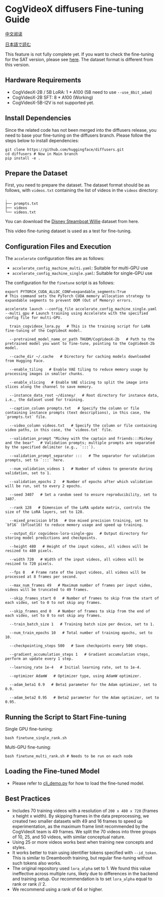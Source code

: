 # CogVideoX diffusers Fine-tuning Guide

[中文阅读](./README_zh.md)

[日本語で読む](./README_ja.md)

This feature is not fully complete yet. If you want to check the fine-tuning for the SAT version, please
see [here](../sat/README_zh.md). The dataset format is different from this version.

## Hardware Requirements

+ CogVideoX-2B / 5B LoRA: 1 * A100 (5B need to use `--use_8bit_adam`)
+ CogVideoX-2B SFT:  8 * A100 (Working)
+ CogVideoX-5B-I2V is not supported yet.

## Install Dependencies

Since the related code has not been merged into the diffusers release, you need to base your fine-tuning on the
diffusers branch. Please follow the steps below to install dependencies:

```shell
git clone https://github.com/huggingface/diffusers.git
cd diffusers # Now in Main branch
pip install -e .
```

## Prepare the Dataset

First, you need to prepare the dataset. The dataset format should be as follows, with `videos.txt` containing the list
of videos in the `videos` directory:

```
.
├── prompts.txt
├── videos
└── videos.txt
```

You can download
the [Disney Steamboat Willie](https://huggingface.co/datasets/Wild-Heart/Disney-VideoGeneration-Dataset) dataset from
here.

This video fine-tuning dataset is used as a test for fine-tuning.

## Configuration Files and Execution

The `accelerate` configuration files are as follows:

+ `accelerate_config_machine_multi.yaml`: Suitable for multi-GPU use
+ `accelerate_config_machine_single.yaml`: Suitable for single-GPU use

The configuration for the `finetune` script is as follows:

```shell
export PYTORCH_CUDA_ALLOC_CONF=expandable_segments:True  
# This command sets the PyTorch CUDA memory allocation strategy to expandable segments to prevent OOM (Out of Memory) errors.

accelerate launch --config_file accelerate_config_machine_single.yaml --multi_gpu # Launch training using Accelerate with the specified config file for multi-GPU.

  train_cogvideox_lora.py   # This is the training script for LoRA fine-tuning of the CogVideoX model.

  --pretrained_model_name_or_path THUDM/CogVideoX-2b   # Path to the pretrained model you want to fine-tune, pointing to the CogVideoX-2b model.

  --cache_dir ~/.cache   # Directory for caching models downloaded from Hugging Face.

  --enable_tiling   # Enable VAE tiling to reduce memory usage by processing images in smaller chunks.

  --enable_slicing   # Enable VAE slicing to split the image into slices along the channel to save memory.

  --instance_data_root ~/disney/   # Root directory for instance data, i.e., the dataset used for training.

  --caption_column prompts.txt   # Specify the column or file containing instance prompts (text descriptions), in this case, the `prompts.txt` file.

  --video_column videos.txt   # Specify the column or file containing video paths, in this case, the `videos.txt` file.

  --validation_prompt "Mickey with the captain and friends:::Mickey and the bear"   # Validation prompts; multiple prompts are separated by the specified delimiter (e.g., `:::`).

  --validation_prompt_separator :::   # The separator for validation prompts, set to `:::` here.

  --num_validation_videos 1   # Number of videos to generate during validation, set to 1.

  --validation_epochs 2   # Number of epochs after which validation will be run, set to every 2 epochs.

  --seed 3407   # Set a random seed to ensure reproducibility, set to 3407.

  --rank 128   # Dimension of the LoRA update matrix, controls the size of the LoRA layers, set to 128.

  --mixed_precision bf16   # Use mixed precision training, set to `bf16` (bfloat16) to reduce memory usage and speed up training.

  --output_dir cogvideox-lora-single-gpu   # Output directory for storing model predictions and checkpoints.

  --height 480   # Height of the input videos, all videos will be resized to 480 pixels.

  --width 720   # Width of the input videos, all videos will be resized to 720 pixels.

  --fps 8   # Frame rate of the input videos, all videos will be processed at 8 frames per second.

  --max_num_frames 49   # Maximum number of frames per input video, videos will be truncated to 49 frames.

  --skip_frames_start 0   # Number of frames to skip from the start of each video, set to 0 to not skip any frames.

  --skip_frames_end 0   # Number of frames to skip from the end of each video, set to 0 to not skip any frames.

  --train_batch_size 1   # Training batch size per device, set to 1.

  --num_train_epochs 10   # Total number of training epochs, set to 10.

  --checkpointing_steps 500   # Save checkpoints every 500 steps.

  --gradient_accumulation_steps 1   # Gradient accumulation steps, perform an update every 1 step.

  --learning_rate 1e-4   # Initial learning rate, set to 1e-4.

  --optimizer AdamW   # Optimizer type, using AdamW optimizer.

  --adam_beta1 0.9   # Beta1 parameter for the Adam optimizer, set to 0.9.

  --adam_beta2 0.95   # Beta2 parameter for the Adam optimizer, set to 0.95.
```

## Running the Script to Start Fine-tuning

Single GPU fine-tuning:

```shell
bash finetune_single_rank.sh
```

Multi-GPU fine-tuning:

```shell
bash finetune_multi_rank.sh # Needs to be run on each node
```

## Loading the Fine-tuned Model

+ Please refer to [cli_demo.py](../inference/cli_demo.py) for how to load the fine-tuned model.

## Best Practices

+ Includes 70 training videos with a resolution of `200 x 480 x 720` (frames x height x width). By skipping frames in
  the data preprocessing, we created two smaller datasets with 49 and 16 frames to speed up experimentation, as the
  maximum frame limit recommended by the CogVideoX team is 49 frames. We split the 70 videos into three groups of 10,
  25, and 50 videos, with similar conceptual nature.
+ Using 25 or more videos works best when training new concepts and styles.
+ It works better to train using identifier tokens specified with `--id_token`. This is similar to Dreambooth training,
  but regular fine-tuning without such tokens also works.
+ The original repository used `lora_alpha` set to 1. We found this value ineffective across multiple runs, likely due
  to differences in the backend and training setup. Our recommendation is to set `lora_alpha` equal to rank or rank //
  2.
+ We recommend using a rank of 64 or higher.
